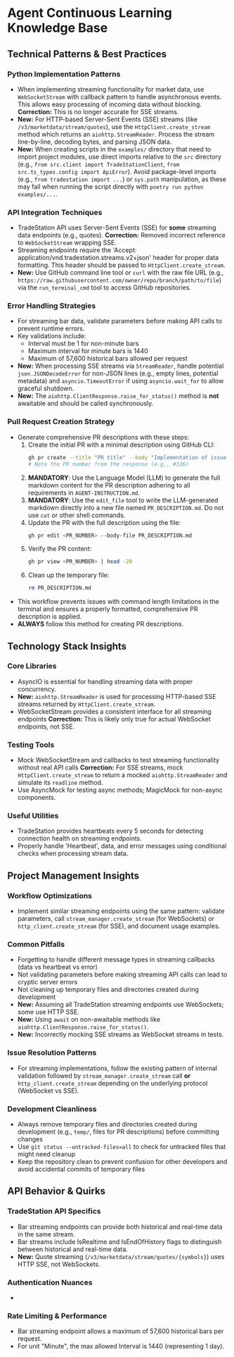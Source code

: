 # Agent Continuous Learning Knowledge Base

## Technical Patterns & Best Practices

### Python Implementation Patterns
- When implementing streaming functionality for market data, use `WebSocketStream` with callback pattern to handle asynchronous events. This allows easy processing of incoming data without blocking. **Correction:** This is no longer accurate for SSE streams.
- **New:** For HTTP-based Server-Sent Events (SSE) streams (like `/v3/marketdata/stream/quotes`), use the `HttpClient.create_stream` method which returns an `aiohttp.StreamReader`. Process the stream line-by-line, decoding bytes, and parsing JSON data.
- **New:** When creating scripts in the `examples/` directory that need to import project modules, use direct imports relative to the `src` directory (e.g., `from src.client import TradeStationClient`, `from src.ts_types.config import ApiError`). Avoid package-level imports (e.g., `from tradestation import ...`) or `sys.path` manipulation, as these may fail when running the script directly with `poetry run python examples/...`.

### API Integration Techniques
- TradeStation API uses Server-Sent Events (SSE) for **some** streaming data endpoints (e.g., quotes). **Correction:** Removed incorrect reference to `WebSocketStream` wrapping SSE.
- Streaming endpoints require the 'Accept: application/vnd.tradestation.streams.v2+json' header for proper data formatting. This header should be passed to `HttpClient.create_stream`.
- **New:** Use GitHub command line tool or `curl` with the raw file URL (e.g., `https://raw.githubusercontent.com/owner/repo/branch/path/to/file`) via the `run_terminal_cmd` tool to access GitHub repositories.

### Error Handling Strategies
- For streaming bar data, validate parameters before making API calls to prevent runtime errors.
- Key validations include:
  - Interval must be 1 for non-minute bars
  - Maximum interval for minute bars is 1440
  - Maximum of 57,600 historical bars allowed per request
- **New:** When processing SSE streams via `StreamReader`, handle potential `json.JSONDecodeError` for non-JSON lines (e.g., empty lines, potential metadata) and `asyncio.TimeoutError` if using `asyncio.wait_for` to allow graceful shutdown.
- **New:** The `aiohttp.ClientResponse.raise_for_status()` method is **not** awaitable and should be called synchronously.

### Pull Request Creation Strategy
- Generate comprehensive PR descriptions with these steps:
  1. Create the initial PR with a minimal description using GitHub CLI:
     ```bash
     gh pr create --title "PR title" --body "Implementation of issue #XXX"
     # Note the PR number from the response (e.g., #326)
     ```
  2. **MANDATORY**: Use the Language Model (LLM) to generate the full markdown content for the PR description adhering to all requirements in `AGENT-INSTRUCTION.md`.
  3. **MANDATORY**: Use the `edit_file` tool to write the LLM-generated markdown directly into a new file named `PR_DESCRIPTION.md`. Do not use `cat` or other shell commands.
  4. Update the PR with the full description using the file:
     ```bash
     gh pr edit <PR_NUMBER> --body-file PR_DESCRIPTION.md
     ```
  5. Verify the PR content:
     ```bash
     gh pr view <PR_NUMBER> | head -20
     ```
  6. Clean up the temporary file:
     ```bash
     rm PR_DESCRIPTION.md
     ```
- This workflow prevents issues with command length limitations in the terminal and ensures a properly formatted, comprehensive PR description is applied.
- **ALWAYS** follow this method for creating PR descriptions.

## Technology Stack Insights

### Core Libraries
- AsyncIO is essential for handling streaming data with proper concurrency.
- **New:** `aiohttp.StreamReader` is used for processing HTTP-based SSE streams returned by `HttpClient.create_stream`.
- WebSocketStream provides a consistent interface for all streaming endpoints **Correction:** This is likely only true for actual WebSocket endpoints, not SSE.

### Testing Tools
- Mock WebSocketStream and callbacks to test streaming functionality without real API calls **Correction:** For SSE streams, mock `HttpClient.create_stream` to return a mocked `aiohttp.StreamReader` and simulate its `readline` method.
- Use AsyncMock for testing async methods; MagicMock for non-async components.

### Useful Utilities
- TradeStation provides heartbeats every 5 seconds for detecting connection health on streaming endpoints.
- Properly handle 'Heartbeat', data, and error messages using conditional checks when processing stream data.

## Project Management Insights

### Workflow Optimizations
- Implement similar streaming endpoints using the same pattern: validate parameters, call `stream_manager.create_stream` (for WebSockets) or `http_client.create_stream` (for SSE), and document usage examples.

### Common Pitfalls
- Forgetting to handle different message types in streaming callbacks (data vs heartbeat vs error)
- Not validating parameters before making streaming API calls can lead to cryptic server errors
- Not cleaning up temporary files and directories created during development
- **New:** Assuming all TradeStation streaming endpoints use WebSockets; some use HTTP SSE.
- **New:** Using `await` on non-awaitable methods like `aiohttp.ClientResponse.raise_for_status()`.
- **New:** Incorrectly mocking SSE streams as WebSocket streams in tests.

### Issue Resolution Patterns
- For streaming implementations, follow the existing pattern of internal validation followed by `stream_manager.create_stream` call **or** `http_client.create_stream` depending on the underlying protocol (WebSocket vs SSE).

### Development Cleanliness
- Always remove temporary files and directories created during development (e.g., `temp/`, files for PR descriptions) before committing changes
- Use `git status --untracked-files=all` to check for untracked files that might need cleanup
- Keep the repository clean to prevent confusion for other developers and avoid accidental commits of temporary files

## API Behavior & Quirks

### TradeStation API Specifics
- Bar streaming endpoints can provide both historical and real-time data in the same stream.
- Bar streams include IsRealtime and IsEndOfHistory flags to distinguish between historical and real-time data.
- **New:** Quote streaming (`/v3/marketdata/stream/quotes/{symbols}`) uses HTTP SSE, not WebSockets.

### Authentication Nuances
- 

### Rate Limiting & Performance
- Bar streaming endpoint allows a maximum of 57,600 historical bars per request.
- For unit "Minute", the max allowed Interval is 1440 (representing 1 day).

